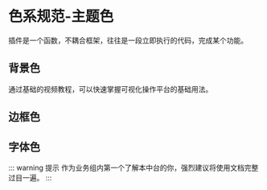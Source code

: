 # 色系规范-主题色
插件是一个函数，不耦合框架，往往是一段立即执行的代码，完成某个功能。

## 背景色
通过基础的视频教程，可以快速掌握可视化操作平台的基础用法。

## 边框色

## 字体色



::: warning 提示
作为业务组内第一个了解本中台的你，强烈建议将使用文档完整过目一遍。
:::